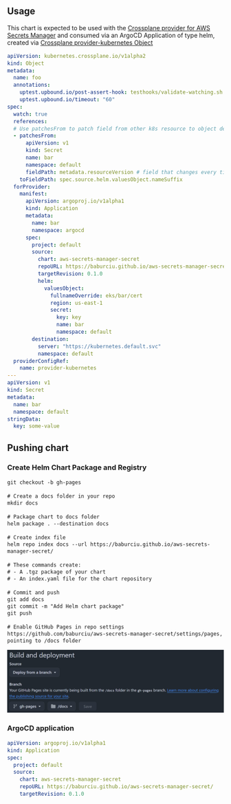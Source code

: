 ## Usage

This chart is expected to be used with the [Crossplane provider for AWS Secrets Manager](https://marketplace.upbound.io/providers/upbound/provider-aws-secretsmanager/v1.20.1)
and consumed via an ArgoCD Application of type helm, created via
[Crossplane provider-kubernetes Object](https://github.com/crossplane-contrib/provider-kubernetes/blob/main/examples/object/object-watching.yaml)
```yaml
apiVersion: kubernetes.crossplane.io/v1alpha2
kind: Object
metadata:
  name: foo
  annotations:
    uptest.upbound.io/post-assert-hook: testhooks/validate-watching.sh
    uptest.upbound.io/timeout: "60"
spec:
  watch: true
  references:
  # Use patchesFrom to patch field from other k8s resource to object defined in .spec.forProvider.manifest
  - patchesFrom:
      apiVersion: v1
      kind: Secret
      name: bar
      namespace: default
      fieldPath: metadata.resourceVersion # field that changes every time the object is modified
    toFieldPath: spec.source.helm.valuesObject.nameSuffix
  forProvider:
    manifest:
      apiVersion: argoproj.io/v1alpha1
      kind: Application
      metadata:
        name: bar
        namespace: argocd
      spec:
        project: default
        source:
          chart: aws-secrets-manager-secret
          repoURL: https://baburciu.github.io/aws-secrets-manager-secret/
          targetRevision: 0.1.0
          helm:
            valuesObject:
              fullnameOverride: eks/bar/cert
              region: us-east-1
              secret:
                key: key
                name: bar
                namespace: default
        destination:
          server: "https://kubernetes.default.svc"
          namespace: default
  providerConfigRef:
    name: provider-kubernetes
---
apiVersion: v1
kind: Secret
metadata:
  name: bar
  namespace: default
stringData:
  key: some-value
```

## Pushing chart

### Create Helm Chart Package and Registry

```shell
git checkout -b gh-pages

# Create a docs folder in your repo
mkdir docs

# Package chart to docs folder
helm package . --destination docs

# Create index file
helm repo index docs --url https://baburciu.github.io/aws-secrets-manager-secret/

# These commands create:
# - A .tgz package of your chart
# - An index.yaml file for the chart repository

# Commit and push
git add docs
git commit -m "Add Helm chart package"
git push

# Enable GitHub Pages in repo settings https://github.com/baburciu/aws-secrets-manager-secret/settings/pages, pointing to /docs folder
```
![alt text](image.png)

### ArgoCD application

```yaml
apiVersion: argoproj.io/v1alpha1
kind: Application
spec:
  project: default
  source:
    chart: aws-secrets-manager-secret
    repoURL: https://baburciu.github.io/aws-secrets-manager-secret/
    targetRevision: 0.1.0
```
